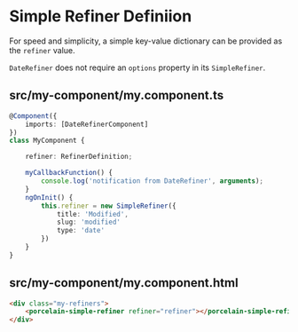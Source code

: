 # Simple Refiner Definiion

For speed and simplicity, a simple key-value dictionary can be provided as the `refiner` value.

`DateRefiner` does not require an `options` property in its `SimpleRefiner`.

## src/my-component/my.component.ts

```typescript
@Component({
	imports: [DateRefinerComponent]
})
class MyComponent {

	refiner: RefinerDefinition;

	myCallbackFunction() {
		console.log('notification from DateRefiner', arguments);
	}
	ngOnInit() {
		this.refiner = new SimpleRefiner({
			title: 'Modified',
			slug: 'modified'
			type: 'date'
		})
	}
}
```

## src/my-component/my.component.html

```html
<div class="my-refiners">
	<porcelain-simple-refiner refiner="refiner"></porcelain-simple-refiner>
</div>
```
